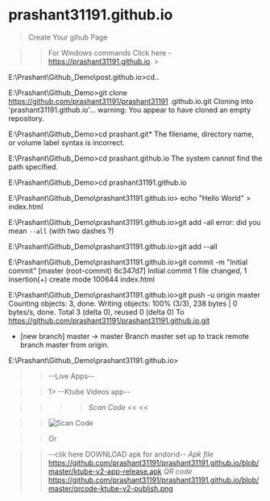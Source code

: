 # prashant31191.github.io

>Create Your gihub Page

>> For Windows commands
>Click here - https://prashant31191.github.io. >

E:\Prashant\Github_Demo\post.github.io>cd..

E:\Prashant\Github_Demo>git clone https://github.com/prashant31191/prashant31191
.github.io.git
Cloning into 'prashant31191.github.io'...
warning: You appear to have cloned an empty repository.

E:\Prashant\Github_Demo>cd prashant.git*
The filename, directory name, or volume label syntax is incorrect.

E:\Prashant\Github_Demo>cd prashant.github.io
The system cannot find the path specified.

E:\Prashant\Github_Demo>cd prashant31191.github.io

E:\Prashant\Github_Demo\prashant31191.github.io> echo "Hello World" > index.html


E:\Prashant\Github_Demo\prashant31191.github.io>git add -all
error: did you mean `--all` (with two dashes ?)

E:\Prashant\Github_Demo\prashant31191.github.io>git add --all

E:\Prashant\Github_Demo\prashant31191.github.io>git commit -m "Initial commit"
[master (root-commit) 6c347d7] Initial commit
 1 file changed, 1 insertion(+)
 create mode 100644 index.html

E:\Prashant\Github_Demo\prashant31191.github.io>git push -u origin master
Counting objects: 3, done.
Writing objects: 100% (3/3), 238 bytes | 0 bytes/s, done.
Total 3 (delta 0), reused 0 (delta 0)
To https://github.com/prashant31191/prashant31191.github.io.git
 * [new branch]      master -> master
Branch master set up to track remote branch master from origin.

E:\Prashant\Github_Demo\prashant31191.github.io>

>> 
>

>>--Live Apps--

>> 1> --Ktube Videos app--

>> >> *Scan Code* << <<

>> ![Scan Code](https://raw.github.com/prashant31191/prashant31191.github.io/master/qrcode-ktube-v2-publish.png)


>>*Or*

>>--clik here DOWNLOAD apk for andorid--
>>*Apk file*
>>https://github.com/prashant31191/prashant31191.github.io/blob/master/ktube-v2-app-release.apk
>>*QR code*
>>https://github.com/prashant31191/prashant31191.github.io/blob/master/qrcode-ktube-v2-publish.png

